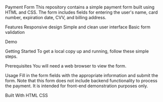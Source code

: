Payment Form
This repository contains a simple payment form built using HTML and CSS. The form includes fields for entering the user's name, card number, expiration date, CVV, and billing address.

Features
Responsive design
Simple and clean user interface
Basic form validation

Demo

Getting Started
To get a local copy up and running, follow these simple steps.

Prerequisites
You will need a web browser to view the form.

Usage
Fill in the form fields with the appropriate information and submit the form. Note that this form does not include backend functionality to process the payment. It is intended for front-end demonstration purposes only.

Built With
HTML
CSS

